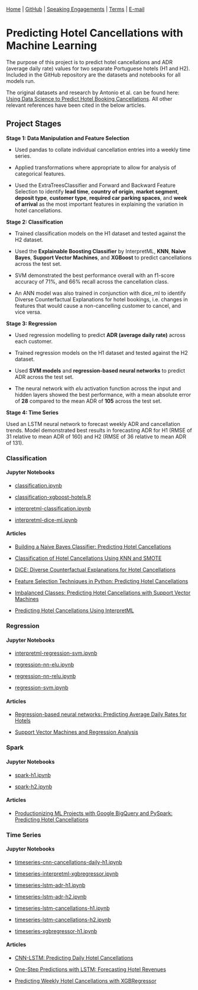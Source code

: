 [Home](https://mgcodesandstats.github.io/) |
[GitHub](https://github.com/mgcodesandstats) |
[Speaking Engagements](https://mgcodesandstats.github.io/speaking-engagements/) |
[Terms](https://mgcodesandstats.github.io/terms/) |
[E-mail](mailto:contact@michael-grogan.com)

# Predicting Hotel Cancellations with Machine Learning

The purpose of this project is to predict hotel cancellations and ADR (average daily rate) values for two separate Portuguese hotels (H1 and H2). Included in the GitHub repository are the datasets and notebooks for all models run.

The original datasets and research by Antonio et al. can be found here: [Using Data Science to Predict Hotel Booking Cancellations](https://www.sciencedirect.com/science/article/pii/S2352340918315191). All other relevant references have been cited in the below articles.

## Project Stages

**Stage 1: Data Manipulation and Feature Selection**

- Used pandas to collate individual cancellation entries into a weekly time series.

- Applied transformations where appropriate to allow for analysis of categorical features.

- Used the ExtraTreesClassifier and Forward and Backward Feature Selection to identify **lead time**, **country of origin**, **market segment**, **deposit type**, **customer type**, **required car parking spaces**, and **week of arrival** as the most important features in explaining the variation in hotel cancellations.

**Stage 2: Classification**

- Trained classification models on the H1 dataset and tested against the H2 dataset.

- Used the **Explainable Boosting Classifier** by InterpretML, **KNN**, **Naive Bayes**, **Support Vector Machines**, and **XGBoost** to predict cancellations across the test set.

- SVM demonstrated the best performance overall with an f1-score accuracy of 71%, and 66% recall across the cancellation class.

- An ANN model was also trained in conjunction with dice_ml to identify Diverse Counterfactual Explanations for hotel bookings, i.e. changes in features that would cause a non-cancelling customer to cancel, and vice versa.

**Stage 3: Regression**

- Used regression modelling to predict **ADR (average daily rate)** across each customer.

- Trained regression models on the H1 dataset and tested against the H2 dataset.

- Used **SVM models** and **regression-based neural networks** to predict ADR across the test set.

- The neural network with *elu* activation function across the input and hidden layers showed the best performance, with a mean absolute error of **28** compared to the mean ADR of **105** across the test set.

**Stage 4: Time Series**

Used an LSTM neural network to forecast weekly ADR and cancellation trends. Model demonstrated best results in forecasting ADR for H1 (RMSE of 31 relative to mean ADR of 160) and H2 (RMSE of 36 relative to mean ADR of 131).

### Classification

#### Jupyter Notebooks

- [classification.ipynb](https://github.com/MGCodesandStats/hotel-cancellations/blob/master/classification.ipynb)

- [classification-xgboost-hotels.R](https://github.com/MGCodesandStats/hotel-cancellations/blob/master/classification-xgboost-hotels.R)

- [interpretml-classification.ipynb](https://github.com/MGCodesandStats/hotel-cancellations/blob/master/interpretml-classification.ipynb)

- [interpretml-dice-ml.ipynb](https://github.com/MGCodesandStats/hotel-cancellations/blob/master/interpretml-dice-ml.ipynb)

#### Articles

- [Building a Naive Bayes Classifier: Predicting Hotel Cancellations](https://towardsdatascience.com/building-a-naive-bayes-classifier-predicting-hotel-cancellations-31e3b8766614)

- [Classification of Hotel Cancellations Using KNN and SMOTE](https://towardsdatascience.com/classification-of-hotel-cancellations-using-knn-and-smote-3290cc87e74d)

- [DiCE: Diverse Counterfactual Explanations for Hotel Cancellations](https://towardsdatascience.com/dice-diverse-counterfactual-explanations-for-hotel-cancellations-762c311b2c64)

- [Feature Selection Techniques in Python: Predicting Hotel Cancellations](https://towardsdatascience.com/feature-selection-techniques-in-python-predicting-hotel-cancellations-48a77521ee4f)

- [Imbalanced Classes: Predicting Hotel Cancellations with Support Vector Machines](https://towardsdatascience.com/svms-random-forests-and-unbalanced-datasets-predicting-hotel-cancellations-2b983c2c5731)

- [Predicting Hotel Cancellations Using InterpretML](https://towardsdatascience.com/predicting-hotel-cancellations-using-interpretml-e4e64fefc7a8)

### Regression

#### Jupyter Notebooks

- [interpretml-regression-svm.ipynb](https://github.com/MGCodesandStats/hotel-cancellations/blob/master/interpretml-regression-svm.ipynb)

- [regression-nn-elu.ipynb](https://github.com/MGCodesandStats/hotel-cancellations/blob/master/regression-nn-elu.ipynb)

- [regression-nn-relu.ipynb](https://github.com/MGCodesandStats/hotel-cancellations/blob/master/regression-nn-relu.ipynb)

- [regression-svm.ipynb](https://github.com/MGCodesandStats/hotel-cancellations/blob/master/regression-svm.ipynb)

#### Articles

- [Regression-based neural networks: Predicting Average Daily Rates for Hotels](https://towardsdatascience.com/regression-based-neural-networks-with-tensorflow-v2-0-predicting-average-daily-rates-e20fffa7ac9a)

- [Support Vector Machines and Regression Analysis](https://towardsdatascience.com/support-vector-machines-and-regression-analysis-ad5d94ac857f)

### Spark

#### Jupyter Notebooks

- [spark-h1.ipynb](https://github.com/MGCodesandStats/hotel-cancellations/blob/master/spark-h1.ipynb)

- [spark-h2.ipynb](https://github.com/MGCodesandStats/hotel-cancellations/blob/master/spark-h2.ipynb)

#### Articles

- [Productionizing ML Projects with Google BigQuery and PySpark: Predicting Hotel Cancellations](https://towardsdatascience.com/productionising-ml-projects-with-google-bigquery-and-pyspark-predicting-hotel-cancellations-8bf94fdc4af)

### Time Series

#### Jupyter Notebooks

- [timeseries-cnn-cancellations-daily-h1.ipynb](https://github.com/MGCodesandStats/hotel-cancellations/blob/master/timeseries-cnn-cancellations-daily-h1.ipynb)

- [timeseries-interpretml-xgbregressor.ipynb](https://github.com/MGCodesandStats/hotel-cancellations/blob/master/timeseries-interpretml-xgbregressor.ipynb)

- [timeseries-lstm-adr-h1.ipynb](https://github.com/MGCodesandStats/hotel-cancellations/blob/master/timeseries-lstm-adr-h1.ipynb)

- [timeseries-lstm-adr-h2.ipynb](https://github.com/MGCodesandStats/hotel-cancellations/blob/master/timeseries-lstm-adr-h2.ipynb)

- [timeseries-lstm-cancellations-h1.ipynb](https://github.com/MGCodesandStats/hotel-cancellations/blob/master/timeseries-lstm-cancellations-h1.ipynb)

- [timeseries-lstm-cancellations-h2.ipynb](https://github.com/MGCodesandStats/hotel-cancellations/blob/master/timeseries-lstm-cancellations-h2.ipynb)

- [timeseries-xgbregressor-h1.ipynb](https://github.com/MGCodesandStats/hotel-cancellations/blob/master/timeseries-xgbregressor-h1.ipynb)

#### Articles

- [CNN-LSTM: Predicting Daily Hotel Cancellations](https://towardsdatascience.com/cnn-lstm-predicting-daily-hotel-cancellations-e1c75697f124)

- [One-Step Predictions with LSTM: Forecasting Hotel Revenues](https://towardsdatascience.com/one-step-predictions-with-lstm-forecasting-hotel-revenues-c9ef0d3ef2df)

- [Predicting Weekly Hotel Cancellations with XGBRegressor](https://towardsdatascience.com/predicting-weekly-hotel-cancellations-with-xgbregressor-d73eb74a8624)